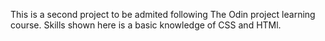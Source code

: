 This is a second project to be admited following The Odin project learning course.
Skills shown here is a basic knowledge of CSS and HTMl. 